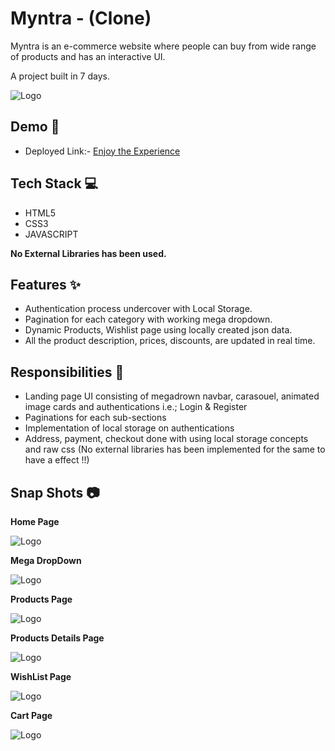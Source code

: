 
# Myntra - (Clone)

Myntra is an e-commerce website where people can buy from wide range of products and has an interactive UI. 

A project built in 7 days.


![Logo](https://img.mensxp.com/media/content/2021/Jan/People-Try-To-Find-Other-Secretly-Offensive-Logos1400_60165ada60850.jpeg)


## Demo  🎥

- Deployed Link:- [Enjoy the Experience](https://myntraclonebykeshav.netlify.app/)


## Tech Stack 💻

- HTML5
- CSS3
- JAVASCRIPT

**No External Libraries has been used.**



## Features ✨

- Authentication process undercover with Local Storage.
- Pagination for each category with working mega dropdown.
- Dynamic Products, Wishlist page using locally created json data.
- All the product description, prices, discounts, are updated in real time.

## Responsibilities 💪

- Landing page UI consisting of megadrown navbar, carasouel, animated image cards and authentications i.e.; Login & Register 
- Paginations for each sub-sections
- Implementation of local storage on authentications
- Address, payment, checkout done with using local storage concepts and raw css (No external libraries has been implemented for the same to have a effect !!)

## Snap Shots 📷

**Home Page**

![Logo](https://images2.imgbox.com/c0/b8/9A3OPB3n_o.jpg)

**Mega DropDown**

![Logo](https://images2.imgbox.com/fc/50/uwwSDxEF_o.jpg)

**Products Page**

![Logo](https://images2.imgbox.com/b1/79/Ajcc0vIR_o.jpg)

**Products Details Page**

![Logo](https://images2.imgbox.com/5c/5a/ALM6fjk4_o.jpg)

**WishList Page**

![Logo](https://images2.imgbox.com/a3/f8/mt96qGyy_o.jpg)

**Cart Page**

![Logo](https://images2.imgbox.com/5c/84/veOWEFoY_o.jpg)



